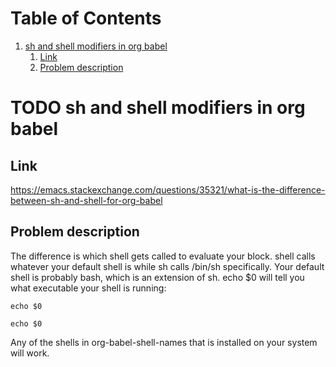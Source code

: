 
# Table of Contents

1.  [sh and shell modifiers in org babel](#org2ed3525)
    1.  [Link](#org8b3252b)
    2.  [Problem description](#org83362ec)



<a id="org2ed3525"></a>

# TODO sh and shell modifiers in org babel


<a id="org8b3252b"></a>

## Link

<https://emacs.stackexchange.com/questions/35321/what-is-the-difference-between-sh-and-shell-for-org-babel>


<a id="org83362ec"></a>

## Problem description

The difference is which shell gets called to evaluate your block. shell calls whatever your default shell is while sh calls /bin/sh specifically. Your default shell is probably bash, which is an extension of sh. echo $0 will tell you what executable your shell is running:

    echo $0

    echo $0

Any of the shells in org-babel-shell-names that is installed on your system will work.

